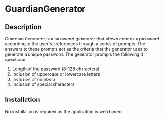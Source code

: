 # GuardianGenerator

## Description
Guardian Generator is a password generator that allows creates a password according to the user's preferences through a series of prompts.
The answers to these prompts act as the criteria that the generator uses to generate a unique password.
The generator prompts the following 4 questions
1. Length of the password (8-128 characters)
2. Inclusion of uppercase or lowercase letters
3. Inclusion of numbers
4. Inclusion of special characters

## Installation
No installation is required as the application is web based.